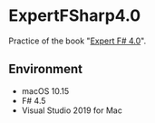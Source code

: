 # ExpertFSharp4.0

Practice of the book "[Expert F# 4.0](https://www.apress.com/gp/book/9781484207413)".

## Environment

- macOS 10.15
- F# 4.5
- Visual Studio 2019 for Mac
